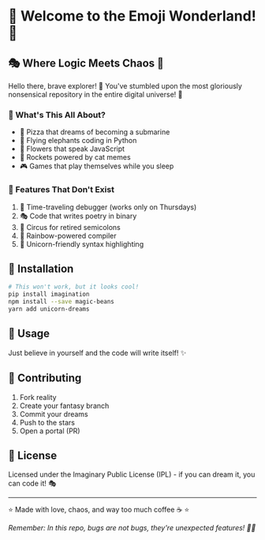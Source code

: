 # 🌈 Welcome to the Emoji Wonderland! 🦄

## 🎭 Where Logic Meets Chaos 🎪

Hello there, brave explorer! 👋 You've stumbled upon the most gloriously nonsensical repository in the entire digital universe! 🌌

### 🎨 What's This All About?

- 🍕 Pizza that dreams of becoming a submarine
- 🐘 Flying elephants coding in Python
- 🌺 Flowers that speak JavaScript
- 🚀 Rockets powered by cat memes
- 🎮 Games that play themselves while you sleep

### 🎪 Features That Don't Exist

1. 🔮 Time-traveling debugger (works only on Thursdays)
2. 🎭 Code that writes poetry in binary
3. 🎪 Circus for retired semicolons
4. 🌈 Rainbow-powered compiler
5. 🦄 Unicorn-friendly syntax highlighting

## 🎵 Installation

```bash
# This won't work, but it looks cool!
pip install imagination
npm install --save magic-beans
yarn add unicorn-dreams
```

## 🎨 Usage

Just believe in yourself and the code will write itself! ✨

## 🌟 Contributing

1. Fork reality
2. Create your fantasy branch
3. Commit your dreams
4. Push to the stars
5. Open a portal (PR)

## 📜 License

Licensed under the Imaginary Public License (IPL) - if you can dream it, you can code it! 🎭

---

⭐️ Made with love, chaos, and way too much coffee ☕️ ⭐️

*Remember: In this repo, bugs are not bugs, they're unexpected features! 🐛✨*